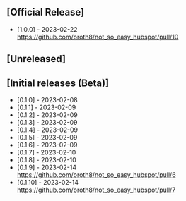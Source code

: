 ## [Official Release]
- [1.0.0] - 2023-02-22 https://github.com/oroth8/not_so_easy_hubspot/pull/10

## [Unreleased]

## [Initial releases (Beta)]
- [0.1.0] - 2023-02-08
- [0.1.1] - 2023-02-09
- [0.1.2] - 2023-02-09
- [0.1.3] - 2023-02-09
- [0.1.4] - 2023-02-09
- [0.1.5] - 2023-02-09
- [0.1.6] - 2023-02-09
- [0.1.7] - 2023-02-10
- [0.1.8] - 2023-02-10
- [0.1.9] - 2023-02-14 https://github.com/oroth8/not_so_easy_hubspot/pull/6
- [0.1.10] - 2023-02-14 https://github.com/oroth8/not_so_easy_hubspot/pull/7
